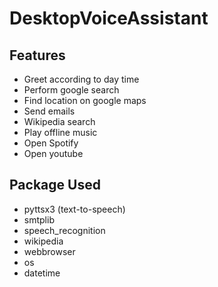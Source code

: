 # DesktopVoiceAssistant

## Features
- Greet according to day time
- Perform google search
- Find location on google maps
- Send emails
- Wikipedia search
- Play offline music
- Open Spotify
- Open youtube

## Package Used 
- pyttsx3 (text-to-speech)
- smtplib
- speech_recognition
- wikipedia
- webbrowser
- os
- datetime
